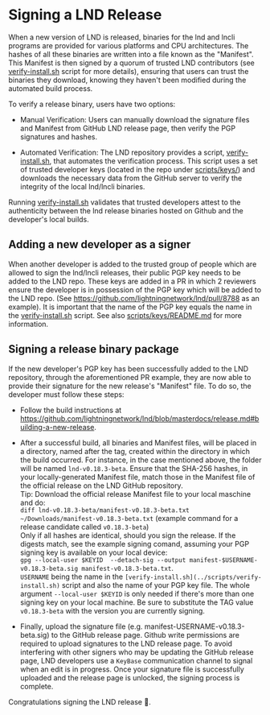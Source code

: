 # Signing a LND Release

When a new version of LND is released, binaries for the lnd and lncli programs
are provided for various platforms and CPU architectures. The hashes of all
these binaries are written into a file known as the "Manifest". This Manifest is
then signed by a quorum of trusted LND contributors (see [verify-install.sh](/scripts/verify-install.sh)
script for more details), ensuring that users can trust the binaries they 
download, knowing they haven't been modified during the automated build process.

To verify a release binary, users have two options:

* Manual Verification: Users can manually download the signature files and 
Manifest from GitHub LND release page, then verify the PGP signatures and 
hashes.

* Automated Verification: The LND repository provides a script, 
[verify-install.sh](/scripts/verify-install.sh), that automates the verification process. This script uses a
set of trusted developer keys (located in the repo under [scripts/keys/](/scripts/keys)) and
downloads the necessary data from the GitHub server to verify the integrity of
the local lnd/lncli binaries.

Running [verify-install.sh](/scripts/verify-install.sh) validates that trusted developers attest to the authenticity between the lnd release binaries hosted on Github and the developer's local builds.

## Adding a new developer as a signer

When another developer is added to the trusted group of people which are
allowed to sign the lnd/lncli releases, their public PGP key needs to be added to
the LND repo. These keys are added in a PR in which 2 reviewers ensure the developer
is in possession of the PGP key which will be added to the LND repo.
(See https://github.com/lightningnetwork/lnd/pull/8788 as an example).
It is important that the name of the PGP key equals the name in the
[verify-install.sh](/scripts/verify-install.sh) script. See also [scripts/keys/README.md](/scripts/keys/README.md) for more information.

## Signing a release binary package

If the new developer's PGP key has been successfully added to the LND repository,
through the aforementioned PR example, they are now able to provide their
signature for the new release's "Manifest" file. To do so, the developer must
follow these steps:

* Follow the build instructions at https://github.com/lightningnetwork/lnd/blob/masterdocs/release.md#building-a-new-release.

* After a successful build, all binaries and Manifest files, will be placed
in a directory, named after the tag, created within the directory in which the build occurred. For 
instance, in the case mentioned above, the folder will be named 
`lnd-v0.18.3-beta`.
Ensure that the SHA-256 hashes, in your locally-generated Manifest file, match
those in the Manifest file of the official release on the LND GitHub repository.  
Tip: Download the official release Manifest file to your local maschine and do:  
`diff lnd-v0.18.3-beta/manifest-v0.18.3-beta.txt ~/Downloads/manifest-v0.18.3-beta.txt`
(example command for a release candidate called `v0.18.3-beta`)  
Only if all hashes are identical, should you sign the release.  If the digests
match, see the example signing comand, assuming your PGP signing key is
available on your local device:  
`gpg --local-user $KEYID  --detach-sig --output manifest-$USERNAME-v0.18.3-beta.sig manifest-v0.18.3-beta.txt`.  
`USERNAME` being the name in the `[verify-install.sh](../scripts/verify-install.sh)`
script and also the name of your PGP key file. The whole argument `--local-user $KEYID`
is only needed if there's more than one signing key on your local machine. Be
sure to substitute the TAG value `v0.18.3-beta` with the version you are 
currently signing.

* Finally, upload the signature file
(e.g. manifest-USERNAME-v0.18.3-beta.sig) to the GitHub release page.
Github write permissions are required to upload signatures to the LND release
page. To avoid interfering with other signers who may be updating the GitHub
release page, LND developers use a `KeyBase` communication channel to signal
when an edit is in progress. Once your signature file is successfully uploaded
and the release page is unlocked, the signing process is complete.

Congratulations signing the LND release 🎉.